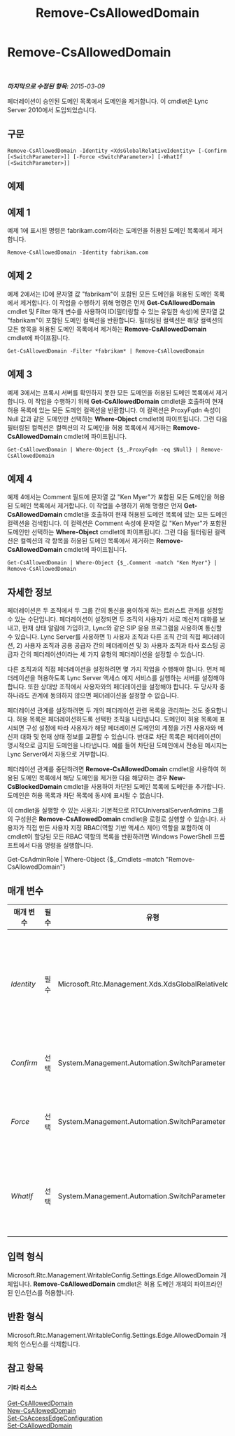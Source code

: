 ﻿---
title: Remove-CsAllowedDomain
TOCTitle: Remove-CsAllowedDomain
ms:assetid: d38afb34-627e-4772-990c-4f6676c54000
ms:mtpsurl: https://technet.microsoft.com/ko-kr/library/Gg398913(v=OCS.15)
ms:contentKeyID: 49305126
ms.date: 08/10/2015
mtps_version: v=OCS.15
ms.translationtype: HT
---

# Remove-CsAllowedDomain

 

_**마지막으로 수정된 항목:** 2015-03-09_

페더레이션이 승인된 도메인 목록에서 도메인을 제거합니다. 이 cmdlet은 Lync Server 2010에서 도입되었습니다.

## 구문

    Remove-CsAllowedDomain -Identity <XdsGlobalRelativeIdentity> [-Confirm [<SwitchParameter>]] [-Force <SwitchParameter>] [-WhatIf [<SwitchParameter>]]

## 예제

## 예제 1

예제 1에 표시된 명령은 fabrikam.com이라는 도메인을 허용된 도메인 목록에서 제거합니다.

    Remove-CsAllowedDomain -Identity fabrikam.com

## 예제 2

예제 2에서는 ID에 문자열 값 "fabrikam"이 포함된 모든 도메인을 허용된 도메인 목록에서 제거합니다. 이 작업을 수행하기 위해 명령은 먼저 **Get-CsAllowedDomain** cmdlet 및 Filter 매개 변수를 사용하여 ID(필터링할 수 있는 유일한 속성)에 문자열 값 "fabrikam"이 포함된 도메인 컬렉션을 반환합니다. 필터링된 컬렉션은 해당 컬렉션의 모든 항목을 허용된 도메인 목록에서 제거하는 **Remove-CsAllowedDomain** cmdlet에 파이프됩니다.

    Get-CsAllowedDomain -Filter *fabrikam* | Remove-CsAllowedDomain

## 예제 3

예제 3에서는 프록시 서버를 확인하지 못한 모든 도메인을 허용된 도메인 목록에서 제거합니다. 이 작업을 수행하기 위해 **Get-CsAllowedDomain** cmdlet을 호출하여 현재 허용 목록에 있는 모든 도메인 컬렉션을 반환합니다. 이 컬렉션은 ProxyFqdn 속성이 Null 값과 같은 도메인만 선택하는 **Where-Object** cmdlet에 파이프됩니다. 그런 다음 필터링된 컬렉션은 컬렉션의 각 도메인을 허용 목록에서 제거하는 **Remove-CsAllowedDomain** cmdlet에 파이프됩니다.

    Get-CsAllowedDomain | Where-Object {$_.ProxyFqdn -eq $Null} | Remove-CsAllowedDomain 

## 예제 4

예제 4에서는 Comment 필드에 문자열 값 "Ken Myer"가 포함된 모든 도메인을 허용된 도메인 목록에서 제거합니다. 이 작업을 수행하기 위해 명령은 먼저 **Get-CsAllowedDomain** cmdlet을 호출하여 현재 허용된 도메인 목록에 있는 모든 도메인 컬렉션을 검색합니다. 이 컬렉션은 Comment 속성에 문자열 값 "Ken Myer"가 포함된 도메인만 선택하는 **Where-Object** cmdlet에 파이프됩니다. 그런 다음 필터링된 컬렉션은 컬렉션의 각 항목을 허용된 도메인 목록에서 제거하는 **Remove-CsAllowedDomain** cmdlet에 파이프됩니다.

    Get-CsAllowedDomain | Where-Object {$_.Comment -match "Ken Myer"} | Remove-CsAllowedDomain 

## 자세한 정보

페더레이션은 두 조직에서 두 그룹 간의 통신을 용이하게 하는 트러스트 관계를 설정할 수 있는 수단입니다. 페더레이션이 설정되면 두 조직의 사용자가 서로 메신저 대화를 보내고, 현재 상태 알림에 가입하고, Lync와 같은 SIP 응용 프로그램을 사용하여 통신할 수 있습니다. Lync Server를 사용하면 1) 사용자 조직과 다른 조직 간의 직접 페더레이션, 2) 사용자 조직과 공용 공급자 간의 페더레이션 및 3) 사용자 조직과 타사 호스팅 공급자 간의 페더레이션이라는 세 가지 유형의 페더레이션을 설정할 수 있습니다.

다른 조직과의 직접 페더레이션을 설정하려면 몇 가지 작업을 수행해야 합니다. 먼저 페더레이션을 허용하도록 Lync Server 액세스 에지 서비스를 실행하는 서버를 설정해야 합니다. 또한 상대방 조직에서 사용자와의 페더레이션을 설정해야 합니다. 두 당사자 중 하나라도 관계에 동의하지 않으면 페더레이션을 설정할 수 없습니다.

페더레이션 관계를 설정하려면 두 개의 페더레이션 관련 목록을 관리하는 것도 중요합니다. 허용 목록은 페더레이션하도록 선택한 조직을 나타냅니다. 도메인이 허용 목록에 표시되면 구성 설정에 따라 사용자가 해당 페더레이션 도메인의 계정을 가진 사용자와 메신저 대화 및 현재 상태 정보를 교환할 수 있습니다. 반대로 차단 목록은 페더레이션이 명시적으로 금지된 도메인을 나타냅니다. 예를 들어 차단된 도메인에서 전송된 메시지는 Lync Server에서 자동으로 거부합니다.

페더레이션 관계를 중단하려면 **Remove-CsAllowedDomain** cmdlet을 사용하여 허용된 도메인 목록에서 해당 도메인을 제거한 다음 해당하는 경우 **New-CsBlockedDomain** cmdlet을 사용하여 차단된 도메인 목록에 도메인을 추가합니다. 도메인은 허용 목록과 차단 목록에 동시에 표시될 수 없습니다.

이 cmdlet을 실행할 수 있는 사용자: 기본적으로 RTCUniversalServerAdmins 그룹의 구성원은 **Remove-CsAllowedDomain** cmdlet을 로컬로 실행할 수 있습니다. 사용자가 직접 만든 사용자 지정 RBAC(역할 기반 액세스 제어) 역할을 포함하여 이 cmdlet이 할당된 모든 RBAC 역할의 목록을 반환하려면 Windows PowerShell 프롬프트에서 다음 명령을 실행합니다.

Get-CsAdminRole | Where-Object {$\_.Cmdlets –match "Remove-CsAllowedDomain"}

## 매개 변수


<table>
<colgroup>
<col style="width: 25%" />
<col style="width: 25%" />
<col style="width: 25%" />
<col style="width: 25%" />
</colgroup>
<thead>
<tr class="header">
<th>매개 변수</th>
<th>필수</th>
<th>유형</th>
<th>설명</th>
</tr>
</thead>
<tbody>
<tr class="odd">
<td><p><em>Identity</em></p></td>
<td><p>필수</p></td>
<td><p>Microsoft.Rtc.Management.Xds.XdsGlobalRelativeIdentity</p></td>
<td><p>허용 목록에서 제거할 도메인의 FQDN(정규화된 도메인 이름)(예: fabrikam.com). 도메인 ID를 지정할 때 와일드카드를 사용할 수 없습니다.</p></td>
</tr>
<tr class="even">
<td><p><em>Confirm</em></p></td>
<td><p>선택</p></td>
<td><p>System.Management.Automation.SwitchParameter</p></td>
<td><p>명령을 실행하기 전에 확인 메시지를 표시합니다.</p></td>
</tr>
<tr class="odd">
<td><p><em>Force</em></p></td>
<td><p>선택</p></td>
<td><p>System.Management.Automation.SwitchParameter</p></td>
<td><p>명령을 실행할 때 발생할 수 있는 심각하지 않은 오류 메시지를 표시하지 않습니다.</p></td>
</tr>
<tr class="even">
<td><p><em>WhatIf</em></p></td>
<td><p>선택</p></td>
<td><p>System.Management.Automation.SwitchParameter</p></td>
<td><p>명령을 실제로 실행하지 않고도 명령이 실행될 경우 발생할 수 있는 현상을 설명합니다.</p></td>
</tr>
</tbody>
</table>


## 입력 형식

Microsoft.Rtc.Management.WritableConfig.Settings.Edge.AllowedDomain 개체입니다. **Remove-CsAllowedDomain** cmdlet은 허용 도메인 개체의 파이프라인된 인스턴스를 허용합니다.

## 반환 형식

Microsoft.Rtc.Management.WritableConfig.Settings.Edge.AllowedDomain 개체의 인스턴스를 삭제합니다.

## 참고 항목

#### 기타 리소스

[Get-CsAllowedDomain](get-csalloweddomain.md)  
[New-CsAllowedDomain](new-csalloweddomain.md)  
[Set-CsAccessEdgeConfiguration](set-csaccessedgeconfiguration.md)  
[Set-CsAllowedDomain](set-csalloweddomain.md)

